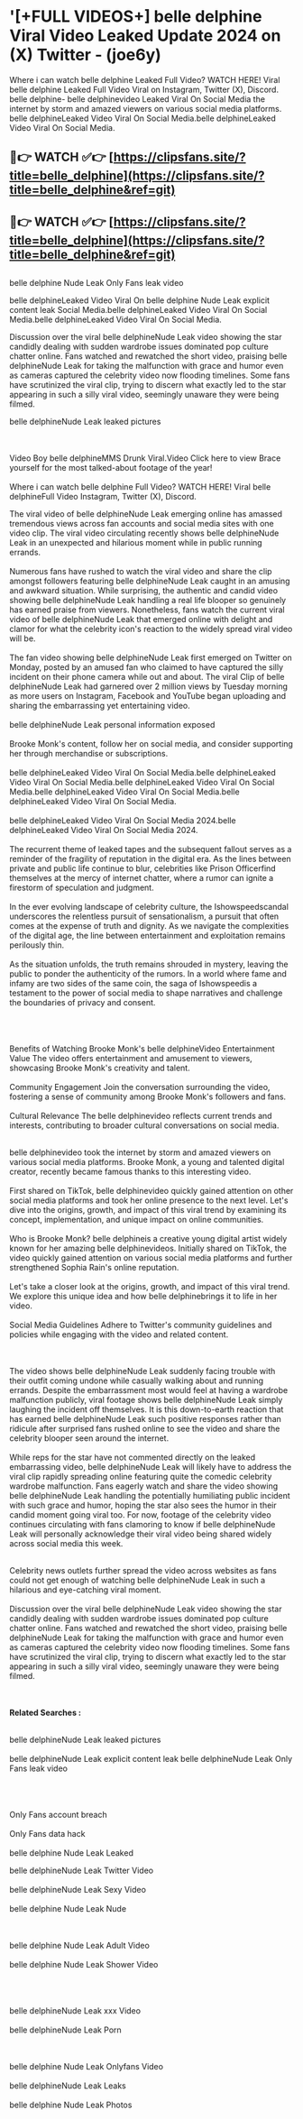 #  '[+FULL VIDEOS+] belle delphine Viral Video Leaked Update 2024 on (X) Twitter - (joe6y)

Where i can watch belle delphine Leaked Full Video? WATCH HERE! Viral belle delphine Leaked Full Video Viral on Instagram, Twitter (X), Discord.
belle delphine- belle delphinevideo Leaked Viral On Social Media the internet by storm and amazed viewers on various social media platforms.
belle delphineLeaked Video Viral On Social Media.belle delphineLeaked Video Viral On Social Media.




## 🔴👉 WATCH ✅👉 [https://clipsfans.site/?title=belle_delphine](https://clipsfans.site/?title=belle_delphine&ref=git)


## 🔴👉 WATCH ✅👉 [https://clipsfans.site/?title=belle_delphine](https://clipsfans.site/?title=belle_delphine&ref=git)
##


belle delphine Nude Leak Only Fans leak video 


belle delphineLeaked Video Viral On  belle delphine Nude Leak explicit content leak Social Media.belle delphineLeaked Video Viral On Social Media.belle delphineLeaked Video Viral On Social Media.



Discussion over the viral belle delphineNude Leak video showing the star candidly dealing with sudden wardrobe issues dominated pop culture chatter online. Fans watched and rewatched the short video, praising belle delphineNude Leak for taking the malfunction with grace and humor even as cameras captured the celebrity video now flooding timelines. Some fans have scrutinized the viral clip, trying to discern what exactly led to the star appearing in such a silly viral video, seemingly unaware they were being filmed.


belle delphineNude Leak leaked pictures


  <br>

  <br>
Video Boy belle delphineMMS Drunk Viral.Video Click here to view Brace yourself for the most talked-about footage of the year!
<br><br>
Where i can watch belle delphine Full Video? WATCH HERE! Viral belle delphineFull Video Instagram, Twitter (X), Discord.

The viral video of belle delphineNude Leak emerging online has amassed tremendous views across fan accounts and social media sites with one video clip. The viral video circulating recently shows belle delphineNude Leak in an unexpected and hilarious moment while in public running errands.
<br><br>
Numerous fans have rushed to watch the viral video and share the clip amongst followers featuring belle delphineNude Leak caught in an amusing and awkward situation. While surprising, the authentic and candid video showing belle delphineNude Leak handling a real life blooper so genuinely has earned praise from viewers. Nonetheless, fans watch the current viral video of belle delphineNude Leak that emerged online with delight and clamor for what the celebrity icon's reaction to the widely spread viral video will be.
<br><br>
The fan video showing belle delphineNude Leak first emerged on Twitter on Monday, posted by an amused fan who claimed to have captured the silly incident on their phone camera while out and about. The viral Clip of belle delphineNude Leak had garnered over 2 million views by Tuesday morning as more users on Instagram, Facebook and YouTube began uploading and sharing the embarrassing yet entertaining video.
<br><br>
belle delphineNude Leak personal information exposed
<br><br>
Brooke Monk's content, follow her on social media, and consider supporting her through merchandise or subscriptions.
<br><br>
belle delphineLeaked Video Viral On Social Media.belle delphineLeaked Video Viral On Social Media.belle delphineLeaked Video Viral On Social Media.belle delphineLeaked Video Viral On Social Media.belle delphineLeaked Video Viral On Social Media.
<br><br>
belle delphineLeaked Video Viral On Social Media 2024.belle delphineLeaked Video Viral On Social Media 2024.
<br><br>
The recurrent theme of leaked tapes and the subsequent fallout serves as a reminder of the fragility of reputation in the digital era. As the lines between private and public life continue to blur, celebrities like Prison Officerfind themselves at the mercy of internet chatter, where a rumor can ignite a firestorm of speculation and judgment.
<br><br>
In the ever evolving landscape of celebrity culture, the Ishowspeedscandal underscores the relentless pursuit of sensationalism, a pursuit that often comes at the expense of truth and dignity. As we navigate the complexities of the digital age, the line between entertainment and exploitation remains perilously thin.
<br><br>
As the situation unfolds, the truth remains shrouded in mystery, leaving the public to ponder the authenticity of the rumors. In a world where fame and infamy are two sides of the same coin, the saga of Ishowspeedis a testament to the power of social media to shape narratives and challenge the boundaries of privacy and consent.
<br><br>

<br><br>
Benefits of Watching Brooke Monk's belle delphineVideo Entertainment Value The video offers entertainment and amusement to viewers, showcasing Brooke Monk's creativity and talent.
<br><br>
Community Engagement Join the conversation surrounding the video, fostering a sense of community among Brooke Monk's followers and fans.
<br><br>
Cultural Relevance The belle delphinevideo reflects current trends and interests, contributing to broader cultural conversations on social media.
<br><br>


belle delphinevideo took the internet by storm and amazed viewers on various social media platforms. Brooke Monk, a young and talented digital creator, recently became famous thanks to this interesting video.
<br><br>
First shared on TikTok, belle delphinevideo quickly gained attention on other social media platforms and took her online presence to the next level. Let's dive into the origins, growth, and impact of this viral trend by examining its concept, implementation, and unique impact on online communities.
<br><br>
Who is Brooke Monk? belle delphineis a creative young digital artist widely known for her amazing belle delphinevideos. Initially shared on TikTok, the video quickly gained attention on various social media platforms and further strengthened Sophia Rain's online reputation.
<br><br>
Let's take a closer look at the origins, growth, and impact of this viral trend. We explore this unique idea and how belle delphinebrings it to life in her video.
<br><br>
Social Media Guidelines Adhere to Twitter's community guidelines and policies while engaging with the video and related content.


<br><br>
The video shows belle delphineNude Leak suddenly facing trouble with their outfit coming undone while casually walking about and running errands. Despite the embarrassment most would feel at having a wardrobe malfunction publicly, viral footage shows belle delphineNude Leak simply laughing the incident off themselves. It is this down-to-earth reaction that has earned belle delphineNude Leak such positive responses rather than ridicule after surprised fans rushed online to see the video and share the celebrity blooper seen around the internet.
<br><br>
While reps for the star have not commented directly on the leaked embarrassing video, belle delphineNude Leak will likely have to address the viral clip rapidly spreading online featuring quite the comedic celebrity wardrobe malfunction. Fans eagerly watch and share the video showing belle delphineNude Leak handling the potentially humiliating public incident with such grace and humor, hoping the star also sees the humor in their candid moment going viral too. For now, footage of the celebrity video continues circulating with fans clamoring to know if belle delphineNude Leak will personally acknowledge their viral video being shared widely across social media this week.
<br><br>

Celebrity news outlets further spread the video across websites as fans could not get enough of watching belle delphineNude Leak in such a hilarious and eye-catching viral moment.
<br><br>
Discussion over the viral belle delphineNude Leak video showing the star candidly dealing with sudden wardrobe issues dominated pop culture chatter online. Fans watched and rewatched the short video, praising belle delphineNude Leak for taking the malfunction with grace and humor even as cameras captured the celebrity video now flooding timelines. Some fans have scrutinized the viral clip, trying to discern what exactly led to the star appearing in such a silly viral video, seemingly unaware they were being filmed.


<br><br>
<strong>Related Searches :</strong>
<br><br>

belle delphineNude Leak leaked pictures
<br><br>
belle delphineNude Leak explicit content leak
belle delphineNude Leak Only Fans leak video
<br><br>

<br><br>
Only Fans account breach
<br><br>
Only Fans data hack
<br><br>
belle delphine Nude Leak Leaked

belle delphineNude Leak Twitter Video
<br><br>
belle delphineNude Leak Sexy Video
<br><br>
belle delphine Nude Leak Nude

<br><br>
belle delphine Nude Leak Adult Video
<br><br>
belle delphine Nude Leak Shower Video
<br><br>

<br><br>
belle delphineNude Leak xxx Video
<br><br>
belle delphineNude Leak Porn

<br><br>
belle delphine Nude Leak Onlyfans Video
<br><br>
belle delphineNude Leak Leaks
<br><br>
belle delphine Nude Leak Photos